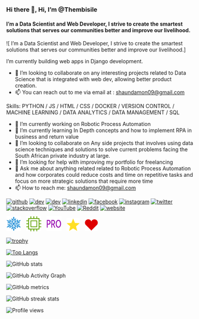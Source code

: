 ### Hi there 👋, Hi, I’m @Thembisile
####  I’m a Data Scientist and Web Developer, I strive to create the smartest solutions that serves our communities better and improve our livelihood.
![ I’m a Data Scientist and Web Developer, I strive to create the smartest solutions that serves our communities better and improve our livelihood.]

I’m currently building web apps in Django development.
- 💞️ I’m looking to collaborate on any interesting projects related to Data Science that is integrated with web dev, allowing better product creation.
- 📫 You can reach out to me via email at : shaundamon09@gmail.com

Skills: PYTHON / JS / HTML / CSS / DOCKER / VERSION CONTROL / MACHINE LEARNING / DATA ANALYTICS / DATA MANAGEMENT / SQL 

- 🔭 I’m currently working on Robotic Process Automation 
- 🌱 I’m currently learning In Depth concepts and how to implement RPA in business and return value 
- 👯 I’m looking to collaborate on Any side projects that involves using data science techniques and solutions to solve current problems facing the South African private industry at large. 
- 🤔 I’m looking for help with improving my portfolio for freelancing 
- 💬 Ask me about anything related related to Robotic Process Automation and how corporates could reduce costs and time on repetitive tasks and focus on more strategic solutions that require more time 
- 📫 How to reach me: shaundamon09@gmail.com 


[<img src='https://cdn.jsdelivr.net/npm/simple-icons@3.0.1/icons/github.svg' alt='github' height='40'>](https://github.com/Thembisile)  [<img src='https://cdn.jsdelivr.net/npm/simple-icons@3.0.1/icons/dev-dot-to.svg' alt='dev' height='40'>](https://dev.to/https://dev.to/thembisile)  [<img src='https://cdn.jsdelivr.net/npm/simple-icons@3.0.1/icons/hashnode.svg' alt='dev' height='40'>](https://hashnode.com/@damonts)  [<img src='https://cdn.jsdelivr.net/npm/simple-icons@3.0.1/icons/linkedin.svg' alt='linkedin' height='40'>](https://www.linkedin.com/in/https://www.linkedin.com/in/thembisile-d-98b7b3109//)  [<img src='https://cdn.jsdelivr.net/npm/simple-icons@3.0.1/icons/facebook.svg' alt='facebook' height='40'>](https://www.facebook.com/https://www.facebook.com/seandamon6)  [<img src='https://cdn.jsdelivr.net/npm/simple-icons@3.0.1/icons/instagram.svg' alt='instagram' height='40'>](https://www.instagram.com/https://www.instagram.com/damon_shaun//)  [<img src='https://cdn.jsdelivr.net/npm/simple-icons@3.0.1/icons/twitter.svg' alt='twitter' height='40'>](https://twitter.com/https://twitter.com/sean_greg11)  [<img src='https://cdn.jsdelivr.net/npm/simple-icons@3.0.1/icons/stackoverflow.svg' alt='stackoverflow' height='40'>](https://stackoverflow.com/users/https://stackoverflow.com/users/13959067/shaun-damon)  [<img src='https://cdn.jsdelivr.net/npm/simple-icons@3.0.1/icons/youtube.svg' alt='YouTube' height='40'>](https://www.youtube.com/channel/https://www.youtube.com/channel/UCZ--GkhJNKm1As_-X4tPXkw)  [<img src='https://cdn.jsdelivr.net/npm/simple-icons@3.0.1/icons/reddit.svg' alt='Reddit' height='40'>](https://www.reddit.com/user/https://www.reddit.com/user/Double_Economist_462)  [<img src='https://cdn.jsdelivr.net/npm/simple-icons@3.0.1/icons/icloud.svg' alt='website' height='40'>](shaun.azurewebsites.net)  

<a href='https://archiveprogram.github.com/'><img src='https://raw.githubusercontent.com/acervenky/animated-github-badges/master/assets/acbadge.gif' width='40' height='40'></a> <a href='https://docs.github.com/en/developers'><img src='https://raw.githubusercontent.com/acervenky/animated-github-badges/master/assets/devbadge.gif' width='40' height='40'></a> <a href='https://github.com/pricing'><img src='https://raw.githubusercontent.com/acervenky/animated-github-badges/master/assets/pro.gif' width='40' height='40'></a> <a href='https://stars.github.com/'><img src='https://raw.githubusercontent.com/acervenky/animated-github-badges/master/assets/starbadge.gif' width='35' height='35'></a> <a href='https://docs.github.com/en/github/supporting-the-open-source-community-with-github-sponsors'><img src='https://raw.githubusercontent.com/acervenky/animated-github-badges/master/assets/sponsorbadge.gif' width='35' height='35'></a> 

[![trophy](https://github-profile-trophy.vercel.app/?username=Thembisile)](https://github.com/ryo-ma/github-profile-trophy)

[![Top Langs](https://github-readme-stats.vercel.app/api/top-langs/?username=Thembisile)](https://github.com/anuraghazra/github-readme-stats)

![GitHub stats](https://github-readme-stats.vercel.app/api?username=Thembisile&show_icons=true&count_private=true)  

![GitHub Activity Graph](https://activity-graph.herokuapp.com/graph?username=Thembisile)  

![GitHub metrics](https://metrics.lecoq.io/Thembisile)  

![GitHub streak stats](https://streak-stats.demolab.com/?user=Thembisile)  

![Profile views](https://gpvc.arturio.dev/Thembisile)  
